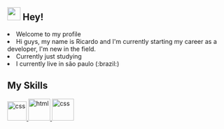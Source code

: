 ## <img src="https://media.giphy.com/media/hvRJCLFzcasrR4ia7z/giphy.gif" width="30px"> Hey! 
<li>Welcome to my profile</li>
<li>Hi guys, my name is Ricardo and I'm currently starting my career as a developer, I'm new in the field.</li>
<li>Currently just studying</li>
<li>I currently live in são paulo (:brazil:)</li>

 
## My Skills
  
   <a href="https://user-images.githubusercontent.com/85380483/152661746-db36d2cc-583b-47d2-994c-0bc807c4d7f0.png">
  <img alt="css" height="44" width="44" src="https://user-images.githubusercontent.com/85380483/152661746-db36d2cc-583b-47d2-994c-0bc807c4d7f0.png" style="max-widht:100%;">
  
  <a href="https://user-images.githubusercontent.com/85380483/127408618-2bdd66b7-9706-48ef-8903-d9809a2d275f.png">
  <img alt="html" height="50" width="50" src="https://user-images.githubusercontent.com/85380483/127408618-2bdd66b7-9706-48ef-8903-d9809a2d275f.png" style="max-widht:100%;">
     
  <a href="https://user-images.githubusercontent.com/85380483/127408619-9d8b9df5-d0d9-4a26-a7f9-08ef418569c5.png">
  <img alt="css" height="50" width="50" src="https://user-images.githubusercontent.com/85380483/127408619-9d8b9df5-d0d9-4a26-a7f9-08ef418569c5.png" style="max-widht:100%;">
   
 
     

      

   
   




     


      
      









<!--
**RicardoCamarinha/RicardoCamarinha** is a ✨ _special_ ✨ repository because its `README.md` (this file) appears on your GitHub profile.

Here are some ideas to get you started:

- 🔭 I’m currently working on ...
- 🌱 I’m currently learning ...
- 👯 I’m looking to collaborate on ...
- 🤔 I’m looking for help with ...
- 💬 Ask me about ...
- 📫 How to reach me: ...
- 😄 Pronouns: ...
- ⚡ Fun fact: ...
-->
